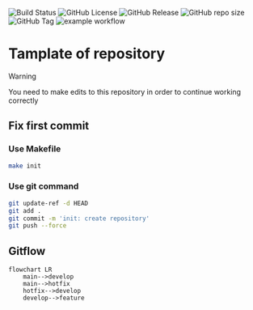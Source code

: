 ![Build Status](https://github.com/Krapfeen/test/workflows/Release/badge.svg)
![GitHub License](https://img.shields.io/github/license/Krapfeen/test)
![GitHub Release](https://img.shields.io/github/v/release/krapfeen/test)
![GitHub repo size](https://img.shields.io/github/repo-size/krapfeen/test)
![GitHub Tag](https://img.shields.io/github/v/tag/krapfeen/test)
![example workflow](https://github.com/krapfeen/test/workflows/Release/badge.svg)

# Tamplate of repository

> [!WARNING]
> You need to make edits to this repository in order to continue working correctly

## Fix first commit

### Use Makefile

```bash
make init
```

### Use git command

```bash
git update-ref -d HEAD
git add .
git commit -m 'init: create repository'
git push --force
```

## Gitflow

```mermaid
flowchart LR
    main-->develop
    main-->hotfix
    hotfix-->develop
    develop-->feature
```
